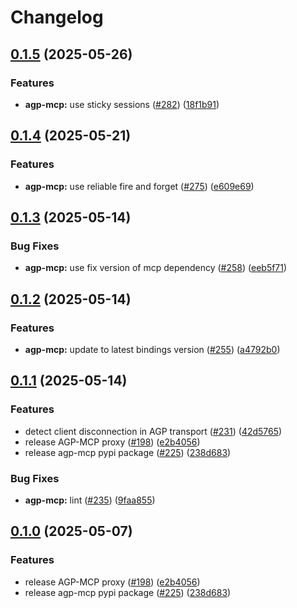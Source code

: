 # Changelog

## [0.1.5](https://github.com/agntcy/agp/compare/agp-mcp-v0.1.4...agp-mcp-v0.1.5) (2025-05-26)


### Features

* **agp-mcp:** use sticky sessions ([#282](https://github.com/agntcy/agp/issues/282)) ([18f1b91](https://github.com/agntcy/agp/commit/18f1b91d18399de03c226921d363e47c1627169c))

## [0.1.4](https://github.com/agntcy/agp/compare/agp-mcp-v0.1.3...agp-mcp-v0.1.4) (2025-05-21)


### Features

* **agp-mcp:** use reliable fire and forget ([#275](https://github.com/agntcy/agp/issues/275)) ([e609e69](https://github.com/agntcy/agp/commit/e609e696a2f2e28bfebe1d88ee4bc2f48013a6cb))

## [0.1.3](https://github.com/agntcy/agp/compare/agp-mcp-v0.1.2...agp-mcp-v0.1.3) (2025-05-14)


### Bug Fixes

* **agp-mcp:** use fix version of mcp dependency ([#258](https://github.com/agntcy/agp/issues/258)) ([eeb5f71](https://github.com/agntcy/agp/commit/eeb5f71f17597ef9b21114b6d079980b499d7aed))

## [0.1.2](https://github.com/agntcy/agp/compare/agp-mcp-v0.1.1...agp-mcp-v0.1.2) (2025-05-14)


### Features

* **agp-mcp:** update to latest bindings version ([#255](https://github.com/agntcy/agp/issues/255)) ([a4792b0](https://github.com/agntcy/agp/commit/a4792b0a0d35cbbe533ac8e83162ff48a0a9da56))

## [0.1.1](https://github.com/agntcy/agp/compare/agp-mcp-v0.1.0...agp-mcp-v0.1.1) (2025-05-14)


### Features

* detect client disconnection in AGP transport ([#231](https://github.com/agntcy/agp/issues/231)) ([42d5765](https://github.com/agntcy/agp/commit/42d57657ef32dc5c28db11c9f994aa0548328dfc))
* release AGP-MCP proxy ([#198](https://github.com/agntcy/agp/issues/198)) ([e2b4056](https://github.com/agntcy/agp/commit/e2b40564da271e8bfa732e81a3ce41690b0e6663))
* release agp-mcp pypi package ([#225](https://github.com/agntcy/agp/issues/225)) ([238d683](https://github.com/agntcy/agp/commit/238d68300134dc6771191077b9b18525609bb7af))


### Bug Fixes

* **agp-mcp:** lint ([#235](https://github.com/agntcy/agp/issues/235)) ([9faa855](https://github.com/agntcy/agp/commit/9faa855580681711de571ca5260f0da98461b74b))

## [0.1.0](https://github.com/agntcy/agp/compare/agp-mcp-v0.1.0...agp-mcp-v0.1.0) (2025-05-07)


### Features

* release AGP-MCP proxy ([#198](https://github.com/agntcy/agp/issues/198)) ([e2b4056](https://github.com/agntcy/agp/commit/e2b40564da271e8bfa732e81a3ce41690b0e6663))
* release agp-mcp pypi package ([#225](https://github.com/agntcy/agp/issues/225)) ([238d683](https://github.com/agntcy/agp/commit/238d68300134dc6771191077b9b18525609bb7af))
